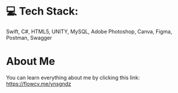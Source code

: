 
# 💻 Tech Stack:
  Swift,   C#,    HTML5,    UNITY,    MySQL,    Adobe Photoshop,    Canva,  	  Figma,     Postman,     Swagger  

# About Me
You can learn everything about me by clicking this link:  https://flowcv.me/ynsgndz
  
